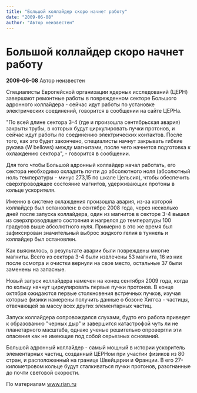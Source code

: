 ```yaml
---
title: "Большой коллайдер скоро начнет работу"
date: "2009-06-08"
author: "Автор неизвестен"
---
```


# Большой коллайдер скоро начнет работу

**2009-06-08** Автор неизвестен

Специалисты Европейской организации ядерных исследований (ЦЕРН) завершают ремонтные работы в поврежденном секторе Большого адронного коллайдера - сейчас идут работы по установке электрических соединений, говорится в сообщении на сайте ЦЕРНа.

"По всей длине сектора 3-4 (где и произошла сентябрьская авария) закрыты трубы, в которых будут циркулировать пучки протонов, и сейчас идут работы по соединению электрических контактов. После того, как это будет закончено, специалисты начнут закрывать гибкие рукава (W bellows) между магнитами, после чего начнется подготовка к охлаждению сектора", - говорится в сообщении.

Для того чтобы Большой адронный коллайдер начал работать, его сектора необходимо охладить почти до абсолютного ноля (абсолютный ноль температуры - минус 273,15 по шкале Цельсия), чтобы обеспечить сверхпроводящее состояние магнитов, удерживающих протоны в кольце ускорителя.

Именно в системе охлаждения произошла авария, из-за которой коллайдер был остановлен: в сентябре 2008 года, через несколько дней после запуска коллайдера, один из магнитов в секторе 3-4 вышел из сверхпроводящего состояния и нагрелся до температуры 100 градусов выше абсолютного нуля. Примерно в это же время был зафиксирован значительный выброс жидкого гелия в туннель и коллайдер был остановлен.

Как выяснилось, в результате аварии были повреждены многие магниты. Всего из сектора 3-4 были извлечены 53 магнита, 16 из них после осмотра и очистки вернули на свое место, остальные 37 были заменены на запасные.

Новый запуск коллайдера намечен на конец сентября 2009 года, когда по кольцу начнут циркулировать первые пучки протонов. В конце октября ожидаются первые столкновения встречных пучков, изучая которые физики намерены получить данные о бозоне Хиггса - частицы, отвечающей за массу всех других элементарных частиц.

Запуск коллайдера сопровождался слухами, будто его работа приведет к образованию "черных дыр" и завершится катастрофой чуть ли не планетарного масштаба, однако ученые решительно опровергли эти опасения как не имеющие под собой серьезных оснований.

Большой адронный коллайдер - самый мощный в истории ускоритель элементарных частиц, созданный ЦЕРНом при участии физиков из 80 стран, и расположенный на границе Швейцарии и Франции. В его 27-километровом кольце будут сталкиваться пучки протонов, разогнанные до почти световой скорости.

По материалам www.rian.ru